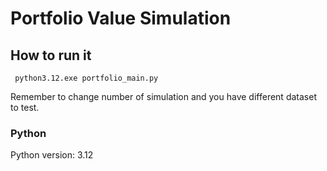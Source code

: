 # Portfolio Value Simulation

## How to run it
```
 python3.12.exe portfolio_main.py
 ```

Remember to change number of simulation and you have different dataset to test.

### Python
Python version: 3.12
